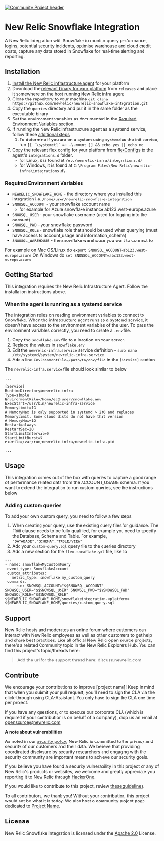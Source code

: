 [![Community Project header](https://github.com/newrelic/opensource-website/raw/master/src/images/categories/Community_Project.png)](https://opensource.newrelic.com/oss-category/#community-project)

# New Relic Snowflake Integration

A New Relic integration with Snowflake to monitor query performance, logins, potential security incidents, optimise warehouse and cloud credit costs, capture any data stored in Snowflake for real-time alerting and reporting. 

## Installation

1. [Install the New Relic infrastructure agent](https://docs.newrelic.com/docs/infrastructure/install-infrastructure-agent) for your platform
2. Download the [relevant binary for your platform](https://github.com/newrelic/newrelic-snowflake-integration/releases) from `releases` and place it somewhere on the host running New Relic infra agent
3. Clone the repository to your machine `git clone https://github.com/newrelic/newrelic-snowflake-integration.git`
4. Copy the `queries` directory and put it in the same folder as the executable binary
5. Set the environment variables as documented in the [Required Environment Variables](#required-environment-variables) section.
6. If running the New Relic infrastructure agent as a systemd service, follow these [additional steps](#when-the-agent-is-running-as-a-systemd-service)
   1. To determine if you are on a system using `systemd` as the init service, run
   ``[[ `\systemctl` =~ -\.mount ]] && echo yes || echo no``
7. Copy the relevant flex config for your platform from [flexConfigs](https://github.com/newrelic/newrelic-snowflake-integration/tree/main/flexConfigs) to the agent's `integrations.d` folder. 
    - for Linux, it is found at `/etc/newrelic-infra/integrations.d/`
    - for Windows, it is found at `C:\Program Files\New Relic\newrelic-infra\integrations.d\`.

### Required Environment Variables

- `NEWRELIC_SNOWFLAKE_HOME` - the directory where you installed this integration i.e. `/home/user/newrelic-snowflake-integration`
- `SNOWSQL_ACCOUNT` - your snowflake account name
  - for example for Azure snowflake instance ab123.west-europe.azure
- `SNOWSQL_USER` - your snowflake username (used for logging into the account)
- `SNOWSQL_PWD` - your snowflake password
- `SNOWSQL_ROLE` - snowflake role that should be used when querying (must have access to account_usage and information_schema)
- `SNOWSQL_WAREHOUSE` - the snowflake warehouse you want to connect to

For example on Mac OS/Linux do `export SNOWSQL_ACCOUNT=ab123.west-europe.azure`
On Windows do `set SNOWSQL_ACCOUNT=abc123.west-europe.azure`

## Getting Started
This integration requires the New Relic Infrastructure Agent. Follow the installation instructions above.

### When the agent is running as a systemd service

The integration relies on reading environment variables to connect to Snowflake. When the infrastructure agent runs as a systemd service, it doesn't have access to the environment variables of the user. To pass the environment variables correctly, you need to create a `.env` file.

1. Copy the `snowflake.env` file to a location on your server.
2. Replace the values in `snowflake.env`
3. Edit the `newrelic-infra.service` service definition - `sudo nano /etc/systemd/system/newrelic-infra.service`
4. Add a line `EnvironmentFile=/path/to/env/file` in the `[Service]` section

The `newrelic-infra.service` file should look similar to below

```
...

[Service]
RuntimeDirectory=newrelic-infra
Type=simple
EnvironmentFile=/home/ec2-user/snowflake.env
ExecStart=/usr/bin/newrelic-infra-service
MemoryLimit=1G
# MemoryMax is only supported in systemd > 230 and replaces MemoryLimit. Some cloud dists do not have that version
# MemoryMax=1G
Restart=always
RestartSec=20
StartLimitInterval=0
StartLimitBurst=5
PIDFile=/var/run/newrelic-infra/newrelic-infra.pid

...
```

## Usage
This integration comes out of the box with queries to capture a good range of performance related data from the ACCOUNT_USAGE schema. If you want to extend the integration to run custom queries, see the instructions below

### Adding custom queries

To add your own custom query, you need to follow a few steps

1. When creating your query, use the existing query files for guidance. The `FROM` clause needs to be fully qualified, for example you need to specify the Database, Schema and Table. For example, `"DATABASE"."SCHEMA"."TABLE/VIEW"`
2. Add your `custom-query.sql` query file to the queries directory
3. Add a new section for the `flex-snowflake.yml` file, like so

```
---
- name: snowflakeMyCustomQuery
 event_type: SnowflakeAccount
 custom_attributes:
   metric_type: snowflake.my_custom_query
 commands:
   - run: SNOWSQL_ACCOUNT="$$SNOWSQL_ACCOUNT" SNOWSQL_USER="$$SNOWSQL_USER" SNOWSQL_PWD="$$SNOWSQL_PWD" SNOWSQL_ROLE="$$SNOWSQL_ROLE" $$NEWRELIC_SNOWFLAKE_HOME/snowflakeintegration-<platform> $$NEWRELIC_SNOWFLAKE_HOME/queries/custom_query.sql
```

## Support

New Relic hosts and moderates an online forum where customers can interact with New Relic employees as well as other customers to get help and share best practices. Like all official New Relic open source projects, there's a related Community topic in the New Relic Explorers Hub. You can find this project's topic/threads here:

>Add the url for the support thread here: discuss.newrelic.com

## Contribute

We encourage your contributions to improve [project name]! Keep in mind that when you submit your pull request, you'll need to sign the CLA via the click-through using CLA-Assistant. You only have to sign the CLA one time per project.

If you have any questions, or to execute our corporate CLA (which is required if your contribution is on behalf of a company), drop us an email at opensource@newrelic.com.

**A note about vulnerabilities**

As noted in our [security policy](../../security/policy), New Relic is committed to the privacy and security of our customers and their data. We believe that providing coordinated disclosure by security researchers and engaging with the security community are important means to achieve our security goals.

If you believe you have found a security vulnerability in this project or any of New Relic's products or websites, we welcome and greatly appreciate you reporting it to New Relic through [HackerOne](https://hackerone.com/newrelic).

If you would like to contribute to this project, review [these guidelines](./CONTRIBUTING.md).

To all contributors, we thank you!  Without your contribution, this project would not be what it is today.  We also host a community project page dedicated to [Project Name](<LINK TO https://opensource.newrelic.com/projects/... PAGE>).

## License
New Relic Snowflake Integration is licensed under the [Apache 2.0](http://apache.org/licenses/LICENSE-2.0.txt) License.
